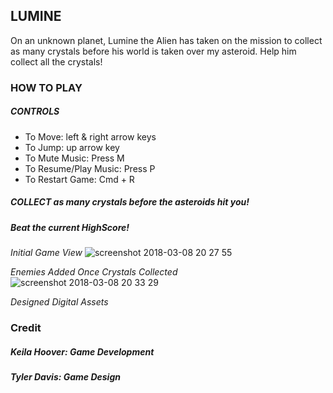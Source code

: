 ## LUMINE

On an unknown planet, Lumine the Alien has taken on the mission to collect as many crystals before his world is taken over my asteroid. Help him collect all the crystals!

### HOW TO PLAY
##### CONTROLS
- To Move: left & right arrow keys
- To Jump: up arrow key
- To Mute Music: Press M
- To Resume/Play Music: Press P
- To Restart Game: Cmd + R
##### COLLECT as many crystals before the asteroids hit you!
##### Beat the current HighScore!

*Initial Game View*
![screenshot 2018-03-08 20 27 55](https://user-images.githubusercontent.com/16125778/37188983-3c16a42e-230f-11e8-95b0-abdafc94020e.png)

*Enemies Added Once Crystals Collected*
![screenshot 2018-03-08 20 33 29](https://user-images.githubusercontent.com/16125778/37189136-01887cfa-2310-11e8-8ccf-7a9094e4d7e8.png)

*Designed Digital Assets*


### Credit
##### Keila Hoover: Game Development
##### Tyler Davis: Game Design
